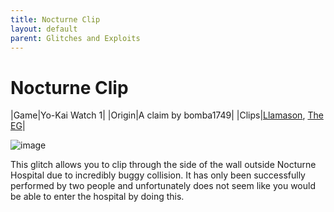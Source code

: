 ```yaml
---
title: Nocturne Clip
layout: default
parent: Glitches and Exploits
---
```


# Nocturne Clip

|Game|Yo-Kai Watch 1|
|Origin|A claim by bomba1749|
|Clips|[Llamason](https://cdn.discordapp.com/attachments/765969669076549645/1052303507119669278/20221213_140453.mp4), [The EG](https://youtu.be/2tYGwg2lIfc)|

![image](https://github.com/YKW-Modding/yo-docs/assets/115092262/318eaa83-ada4-4a39-a9fd-c550da7b5483)

This glitch allows you to clip through the side of the wall outside Nocturne Hospital due to incredibly buggy collision. It has only been successfully performed by two people and unfortunately does not seem like you would be able to enter the hospital by doing this.
